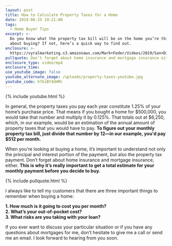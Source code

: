 ```yaml
---
layout: post
title: How to Calculate Property Taxes for a Home
date: 2019-06-25 19:21:00
tags:
  - Home Buyer Tips
excerpt: >-
  Do you know what the property tax bill will be on the home you’re thinking
  about buying? If not, here’s a quick way to find out.
enclosure: >-
  https://vyralmarketing.s3.amazonaws.com/Mark+Feder/Videos/2019/San+Diego+Loan+Advisor-+How+to+Calculate+Property+Taxes+for+a+Home.mp4
pullquote: Don’t forget about home insurance and mortgage insurance either.
enclosure_type: video/mp4
enclosure_time:
use_youtube_image: false
youtube_alternate_image: /uploads/property-taxes-youtube.jpg
youtube_code: h7kiBY4UHMc
---
```


{% include youtube.html %}

In general, the property taxes you pay each year constitute 1.25% of your home’s purchase price. That means if you bought a home for $500,000, you would take that number and multiply it by 0.125%. That totals out at $6,250, which, in our example, would be an estimation of the annual amount of property taxes that you would have to pay. **To figure out your monthly property tax bill, just divide that number by 12—in our example, you'd pay $512 per month.**

When you're looking at buying a home, it’s important to understand not only the principal and interest portion of the payment, but also the property tax payment. Don’t forget about home insurance and mortgage insurance, either. **This is why it’s really important to get a total estimate for your monthly payment before you decide to buy.**

{% include pullquote.html %}

I always like to tell my customers that there are three important things to remember when buying a home:

**1\. How much is it going to cost you per month?<br>2\. What’s your out-of-pocket cost?<br>3\. What risks are you taking with your loan?**

If you ever want to discuss your particular situation or if you have any questions about mortgages for me, don’t hesitate to give me a call or send me an email. I look forward to hearing from you soon.